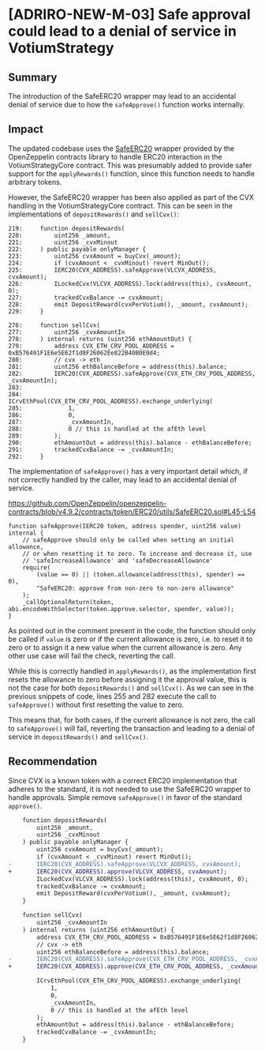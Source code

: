 # [ADRIRO-NEW-M-03] Safe approval could lead to a denial of service in VotiumStrategy

## Summary

The introduction of the SafeERC20 wrapper may lead to an accidental denial of service due to how the `safeApprove()` function works internally.

## Impact

The updated codebase uses the [SafeERC20](https://docs.openzeppelin.com/contracts/5.x/api/token/erc20#SafeERC20) wrapper provided by the OpenZeppelin contracts library to handle ERC20 interaction in the VotiumStrategyCore contract. This was presumably added to provide safer support for the `applyRewards()` function, since this function needs to handle arbitrary tokens.

However, the SafeERC20 wrapper has been also applied as part of the CVX handling in the VotiumStrategyCore contract. This can be seen in the implementations of `depositRewards()` and `sellCvx()`:

```solidity
219:     function depositRewards(
220:         uint256 _amount,
221:         uint256 _cvxMinout
222:     ) public payable onlyManager {
223:         uint256 cvxAmount = buyCvx(_amount);
224:         if (cvxAmount < _cvxMinout) revert MinOut();
225:         IERC20(CVX_ADDRESS).safeApprove(VLCVX_ADDRESS, cvxAmount);
226:         ILockedCvx(VLCVX_ADDRESS).lock(address(this), cvxAmount, 0);
227:         trackedCvxBalance -= cvxAmount;
228:         emit DepositReward(cvxPerVotium(), _amount, cvxAmount);
229:     }
```

```solidity
276:     function sellCvx(
277:         uint256 _cvxAmountIn
278:     ) internal returns (uint256 ethAmountOut) {
279:         address CVX_ETH_CRV_POOL_ADDRESS = 0xB576491F1E6e5E62f1d8F26062Ee822B40B0E0d4;
280:         // cvx -> eth
281:         uint256 ethBalanceBefore = address(this).balance;
282:         IERC20(CVX_ADDRESS).safeApprove(CVX_ETH_CRV_POOL_ADDRESS, _cvxAmountIn);
283: 
284:         ICrvEthPool(CVX_ETH_CRV_POOL_ADDRESS).exchange_underlying(
285:             1,
286:             0,
287:             _cvxAmountIn,
288:             0 // this is handled at the afEth level
289:         );
290:         ethAmountOut = address(this).balance - ethBalanceBefore;
291:         trackedCvxBalance -= _cvxAmountIn;
292:     }
```

The implementation of `safeApprove()` has a very important detail which, if not correctly handled by the caller, may lead to an accidental denial of service.

https://github.com/OpenZeppelin/openzeppelin-contracts/blob/v4.9.2/contracts/token/ERC20/utils/SafeERC20.sol#L45-L54

```solidity
function safeApprove(IERC20 token, address spender, uint256 value) internal {
    // safeApprove should only be called when setting an initial allowance,
    // or when resetting it to zero. To increase and decrease it, use
    // 'safeIncreaseAllowance' and 'safeDecreaseAllowance'
    require(
        (value == 0) || (token.allowance(address(this), spender) == 0),
        "SafeERC20: approve from non-zero to non-zero allowance"
    );
    _callOptionalReturn(token, abi.encodeWithSelector(token.approve.selector, spender, value));
}
```

As pointed out in the comment present in the code, the function should only be called if `value` is zero or if the current allowance is zero, i.e. to reset it to zero or to assign it a new value when the current allowance is zero. Any other use case will fail the check, reverting the call.

While this is correctly handled in `applyRewards()`, as the implementation first resets the allowance to zero before assigning it the approval value, this is not the case for both `depositRewards()` and `sellCvx()`. As we can see in the previous snippets of code, lines 255 and 282 execute the call to `safeApprove()` without first resetting the value to zero.

This means that, for both cases, if the current allowance is not zero, the call to `safeApprove()` will fail, reverting the transaction and leading to a denial of service in `depositRewards()` and `sellCvx()`.

## Recommendation

Since CVX is a known token with a correct ERC20 implementation that adheres to the standard, it is not needed to use the SafeERC20 wrapper to handle approvals. Simple remove `safeApprove()` in favor of the standard `approve()`.

```diff
    function depositRewards(
        uint256 _amount,
        uint256 _cvxMinout
    ) public payable onlyManager {
        uint256 cvxAmount = buyCvx(_amount);
        if (cvxAmount < _cvxMinout) revert MinOut();
-       IERC20(CVX_ADDRESS).safeApprove(VLCVX_ADDRESS, cvxAmount);
+       IERC20(CVX_ADDRESS).approve(VLCVX_ADDRESS, cvxAmount);
        ILockedCvx(VLCVX_ADDRESS).lock(address(this), cvxAmount, 0);
        trackedCvxBalance -= cvxAmount;
        emit DepositReward(cvxPerVotium(), _amount, cvxAmount);
    }
```

```diff
    function sellCvx(
        uint256 _cvxAmountIn
    ) internal returns (uint256 ethAmountOut) {
        address CVX_ETH_CRV_POOL_ADDRESS = 0xB576491F1E6e5E62f1d8F26062Ee822B40B0E0d4;
        // cvx -> eth
        uint256 ethBalanceBefore = address(this).balance;
-       IERC20(CVX_ADDRESS).safeApprove(CVX_ETH_CRV_POOL_ADDRESS, _cvxAmountIn);
+       IERC20(CVX_ADDRESS).approve(CVX_ETH_CRV_POOL_ADDRESS, _cvxAmountIn);

        ICrvEthPool(CVX_ETH_CRV_POOL_ADDRESS).exchange_underlying(
            1,
            0,
            _cvxAmountIn,
            0 // this is handled at the afEth level
        );
        ethAmountOut = address(this).balance - ethBalanceBefore;
        trackedCvxBalance -= _cvxAmountIn;
    }
```
